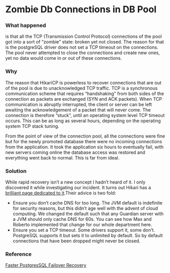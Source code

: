 # Zombie Db Connections in DB Pool 

### What happened 
is that all the TCP (Transmission Control Protocol) connections of the pool got into a sort of “zombie” state: broken yet not closed. 
The reason for that is the postgreSQL driver does not set a TCP timeout on the connections. The pool never attempted to close the connections 
and create new ones, yet no data would come in or out of these connections. 

### Why 
The reason that HikariCP is powerless to recover connections that are out of the pool is due to unacknowledged TCP traffic. TCP is a synchronous 
communication scheme that requires “handshaking” from both sides of the connection as packets are exchanged (SYN and ACK packets).
When TCP communication is abruptly interrupted, the client or server can be left awaiting the acknowledgement of a packet that will never come. 
The connection is therefore “stuck”, until an operating system level TCP timeout occurs. This can be as long as several hours, depending on the 
operating system TCP stack tuning.

From the point of view of the connection pool, all the connections were fine but for the newly promoted database there were no incoming connections
from the application. It took the application six hours to eventually fail, with new servers coming online the database access was restored 
and everything went back to normal. This is far from ideal.

### Solution
While rapid recovery isn’t a new concept I hadn’t heard of it. I only discovered it while investigating our incident. It turns out Hikari has a 
[brilliant page dedicated to it](https://github.com/brettwooldridge/HikariCP/wiki/Rapid-Recovery).Their advice is two fold:

- Ensure you don’t cache DNS for too long. The JVM default is indefinite for security reasons, but this didn’t age well with the advent of cloud computing. We changed the default such that any Guardian server with a JVM should only cache DNS for 60s. You can see how Max and Roberto implemented that change for our whole department here.
- Ensure you set a TCP timeout. Some drivers support it, some don’t. PostgreSQL supports it but sets it to unlimited by default. So by default connections that have been dropped might never be closed.

### Reference
[Faster PostgresSQL Failover Recovery](https://www.theguardian.com/info/2019/dec/02/faster-postgresql-connection-recovery)
